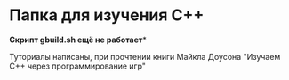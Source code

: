 # Папка для изучения С++
**Скрипт gbuild.sh ещё не работает***

Туториалы написаны, при прочтении книги Майкла Доусона "Изучаем С++ через программирование игр"
